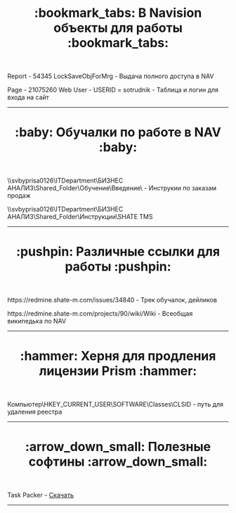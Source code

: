 <h1 align="center">:bookmark_tabs: В Navision объекты для работы :bookmark_tabs:</h1><br/>
<p>Report - 54345 LockSaveObjForMrg - Выдача полного доступа в NAV</p>
<p>Page - 21075260 Web User - USERID = sotrudnik - Таблица и логин для входа на сайт</p>
<hr>
<h1 align="center">:baby: Обучалки по работе в NAV :baby:</h1><br/>
<p>\\svbyprisa0126\ITDepartment\БИЗНЕС АНАЛИЗ\Shared_Folder\Обучение\Введение\ - Инструкии по заказам продаж</p>
<p>\\svbyprisa0126\ITDepartment\БИЗНЕС АНАЛИЗ\Shared_Folder\Инструкции\SHATE TMS</p>
<hr>
<h1 align="center">:pushpin: Различные ссылки для работы :pushpin:</h1><br/>
<p>https://redmine.shate-m.com/issues/34840 - Трек обучалок, дейликов</p>
<p>https://redmine.shate-m.com/projects/90/wiki/Wiki - Всеобщая википедька по NAV</p>
<hr>
<h1 align="center">:hammer: Херня для продления лицензии Prism :hammer:</h1><br/>
<p>Компьютер\HKEY_CURRENT_USER\SOFTWARE\Classes\CLSID - путь для удаления реестра</p>
<hr>


<h1 align="center">:arrow_down_small: Полезные софтины :arrow_down_small:</h1><br/>
<p>Task Packer - <a href="https://github.com/nameERRORka/PersonalWiki/raw/main/TaskPacker.rar">Скачать</a></p>

<hr>
